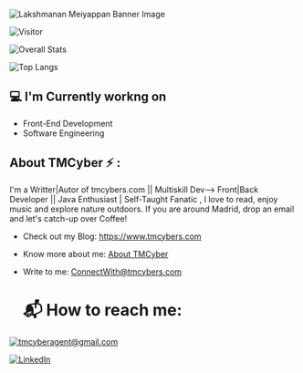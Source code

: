 ![Lakshmanan Meiyappan Banner Image](./banner.png)
<!-- <h2 align='center'>Lakshmanan Meiyappan @ Laxmena</h2>
<p align='center'><b>Graduate Student at University of Illinois at Chicago</b></p> -->


![Visitor](https://visitor-badge.laobi.icu/badge?page_id=/tmcybers/Freelancer-Modern-Website-2022-Project-)


![Overall Stats](https://github-readme-stats.vercel.app/api?username=tmcybers&count_private=true&show_icons=true&hide=contribs)


![Top Langs](https://github-readme-stats.vercel.app/api/top-langs/?username=tmcybers&layout=compact)

<h2>💻 I'm Currently workng on</h2>

- Front-End Development
- Software Engineering


## About TMCyber  :zap: :

I'm a Writter|Autor of tmcybers.com || Multiskill Dev--> Front|Back Developer || Java Enthusiast | Self-Taught Fanatic , I love to read, enjoy music and explore nature outdoors. If you are around Madrid, drop an email and let's catch-up over Coffee!

* Check out my Blog: https://www.tmcybers.com
- Know more about me: [About TMCyber](https://tmcybers.com/)
- Write to me: [ConnectWith@tmcybers.com](mailto:tmcyberagent@gmail.com)



  # :mailbox_with_mail: How to reach me:
  
<a href="mailto:tmcyberagent@gmail.com">![tmcyberagent@gmail.com](https://img.shields.io/badge/Gmail-D14836?style=for-the-badge&logo=gmail&logoColor=white)</a>

<a href="<https://www.linkedin.com/in/antonmerisan>">![LinkedIn](https://img.shields.io/badge/LinkedIn-0077B5?style=for-the-badge&logo=linkedin&logoColor=white)</a>

















